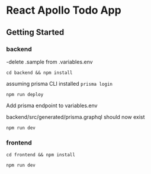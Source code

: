 # React Apollo Todo App

## Getting Started

### backend

-delete .sample from .variables.env

`cd backend && npm install`

assuming prisma CLI installed
`prisma login`

`npm run deploy`

Add prisma endpoint to variables.env

backend/src/generated/prisma.graphql should now exist

`npm run dev`

### frontend

`cd frontend && npm install`

`npm run dev`
